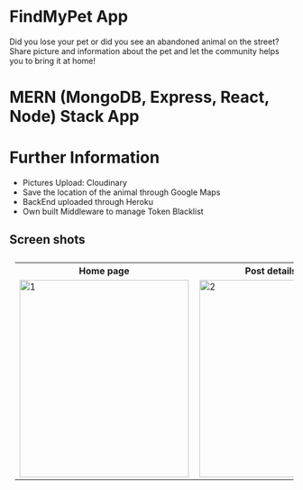 # FindMyPet App
Did you lose your pet or did you see an abandoned animal on the street? Share picture and information about the pet and let the community helps you to bring it at home!
# MERN (MongoDB, Express, React, Node) Stack App 
# Further Information
- Pictures Upload: Cloudinary
- Save the location of the animal through Google Maps
- BackEnd uploaded through Heroku
- Own built Middleware to manage Token Blacklist

## Screen shots

<table style="padding:10px">
 <tr>
 <th>Home page</th>
   <th>Post details page</th>
   <th>Post Feed</th>
   <th>User Profile</th>
    <th>Map</th>
 </tr>
  <tr>
    <td> 
         <img src="./Sshot/home-findmypet.jpg"  alt="1" width = 300px height = 350px ></td>
      
 <td><img src="./Sshot/detailspage.jpg" align="right" alt="2" width =300px height =350px></td>
   <td><img src="./Sshot/post.jpg" alt="3" width = 300px height = 350px></td>
     <td><img src="./Sshot/userProfile.jpg" alt="4" width = 300px height = 350px></td>
    <td><img src="./Sshot/map.jpg" alt="4" width = 300px height = 350px></td>

  </tr>

</table>
